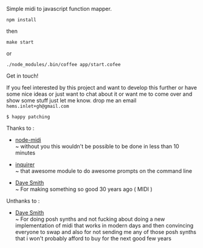 Simple midi to javascript function mapper.

````
npm install
````

then

````
make start
````

or

````
./node_modules/.bin/coffee app/start.cofee
````

Get in touch!

If you feel interested by this project and want to develop this further or have some
nice ideas or just want to chat about it or want me to come over and show some stuff
just let me know. drop me an email ````hems.inlet+gh@gmail.com````

````
$ happy patching
````

Thanks to :  
 * [node-midi](https://github.com/justinlatimer/node-midi)  
 ~ without you this wouldn't be possible to be done in less than 10 minutes  

 * [inquirer](https://www.npmjs.org/package/inquirer)  
 ~ that awesome module to do awesome prompts on the command line  

 * [Dave Smith](http://www.davesmithinstruments.com/)  
 ~ For making something so good 30 years ago ( MIDI )

Unthanks to :  

 * [Dave Smith](http://www.davesmithinstruments.com/)  
 ~ For doing posh synths and not fucking about doing a new implementation of
 midi that works in modern days and then convincing everyone to swap and also
 for not sending me any of those posh synths that i won't probably afford to
 buy for the next good few years